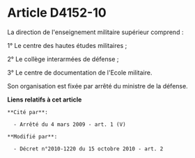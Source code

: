 # Article D4152-10

La direction de l'enseignement militaire supérieur comprend : 

1° Le centre des hautes études militaires ;

2° Le collège interarmées de défense ;

3° Le centre de documentation de l'Ecole militaire.

Son organisation est fixée par arrêté du ministre de la défense.

**Liens relatifs à cet article**

	**Cité par**:

	  - Arrêté du 4 mars 2009 - art. 1 (V)

	**Modifié par**:

	  - Décret n°2010-1220 du 15 octobre 2010 - art. 2
